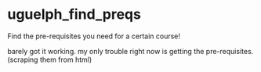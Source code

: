 # uguelph_find_preqs
Find the pre-requisites you need for a certain course!

barely got it working. my only trouble right now is getting the pre-requisites. (scraping them from html)
